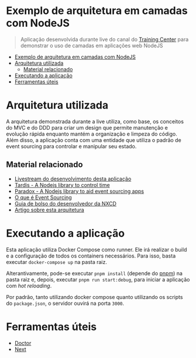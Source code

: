 Exemplo de arquitetura em camadas com NodeJS
===
> Aplicação desenvolvida durante live do canal do [Training Center](trainingcenter.io) para demonstrar o uso de camadas em aplicações web NodeJS

- [Exemplo de arquitetura em camadas com NodeJS](#exemplo-de-arquitetura-em-camadas-com-nodejs)
- [Arquitetura utilizada](#arquitetura-utilizada)
  - [Material relacionado](#material-relacionado)
- [Executando a aplicação](#executando-a-aplica%C3%A7%C3%A3o)
- [Ferramentas úteis](#ferramentas-%C3%BAteis)

# Arquitetura utilizada

A arquitetura demonstrada durante a live utiliza, como base, os conceitos do MVC e do DDD para criar um design que permite manutenção e evolução rápida enquanto mantém a organização e limpeza do código. Além disso, a aplicação conta com uma entidade que utiliza o padrão de event sourcing para controlar e manipular seu estado.

## Material relacionado
- [Livestream do desenvolvimento desta aplicação](https://www.youtube.com/watch?v=VpUt7u-oA5c)
- [Tardis - A Nodejs library to control time](https://github.com/nxcd/tardis)
- [Paradox - A Nodejs library to aid event sourcing apps](https://github.com/nxcd/paradox)
- [O que é Event Sourcing](https://speakerdeck.com/khaosdoctor/controlando-o-tempo-com-typescript-e-event-sourcing)
- [Guia de bolso do desenvolvedor da NXCD](https://github.com/nxcd/developer-handbook)
- [Artigo sobre esta arquitetura](https://imasters.com.br/back-end/event-sourcing-desenvolvendo-sua-primeira-aplicacao/)

# Executando a aplicação
Esta aplicação utiliza Docker Compose como runner. Ele irá realizar o build e a configuração de todos os containers necessários. Para isso, basta executar `docker-compose up` na pasta raiz.

Alterantivamente, pode-se executar `pnpm install` (depende do [pnpm](https://www.npmjs.com/package/pnpm)) na pasta raiz e, depois, executar `pnpm run start:debug`, para iniciar a aplicação com *hot reloading*.

Por padrão, tanto utilizando docker compose quanto utilizando os scripts do `package.json`, o servidor ouvirá na porta `3000`.

# Ferramentas úteis
- [Doctor](https://github.com/nxcd/doctor)
- [Next](https://github.com/nxcd/next)
